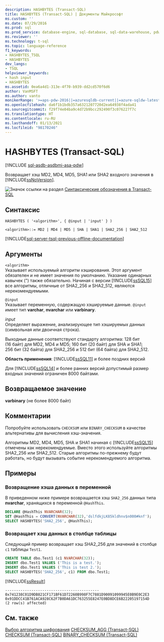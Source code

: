 ```yaml
---
description: HASHBYTES (Transact-SQL)
title: HASHBYTES (Transact-SQL) | Документы Майкрософт
ms.custom: ''
ms.date: 07/29/2016
ms.prod: sql
ms.prod_service: database-engine, sql-database, sql-data-warehouse, pdw
ms.reviewer: ''
ms.technology: t-sql
ms.topic: language-reference
f1_keywords:
- HASHBYTES_TSQL
- HASHBYTES
dev_langs:
- TSQL
helpviewer_keywords:
- hash input
- HASHBYTES
ms.assetid: 0ea6a4d1-313e-4f70-b939-dd2cd570f6d6
author: VanMSFT
ms.author: vanto
monikerRange: '>=aps-pdw-2016||=azuresqldb-current||=azure-sqldw-latest||>=sql-server-2016||>=sql-server-linux-2017||=azuresqldb-mi-current'
ms.openlocfilehash: da6f1b1bdb357a6321207720d2ea64938f4ada41
ms.sourcegitcommit: f29f74e04ba9c4d72b9bcc292490f3c076227f7c
ms.translationtype: HT
ms.contentlocale: ru-RU
ms.lasthandoff: 01/13/2021
ms.locfileid: "98170246"
---
```

# <a name="hashbytes-transact-sql"></a>HASHBYTES (Transact-SQL)

[!INCLUDE [sql-asdb-asdbmi-asa-pdw](../../includes/applies-to-version/sql-asdb-asdbmi-asa-pdw.md)]

  Возвращает хэш MD2, MD4, MD5, SHA1 или SHA2 входного значения в [!INCLUDE[ssNoVersion](../../includes/ssnoversion-md.md)].  
  
 ![Значок ссылки на раздел](../../database-engine/configure-windows/media/topic-link.gif "Значок ссылки на раздел") [Синтаксические обозначения в Transact-SQL](../../t-sql/language-elements/transact-sql-syntax-conventions-transact-sql.md)  
  
## <a name="syntax"></a>Синтаксис  
  
```syntaxsql
HASHBYTES ( '<algorithm>', { @input | 'input' } )  
  
<algorithm>::= MD2 | MD4 | MD5 | SHA | SHA1 | SHA2_256 | SHA2_512   
```  
  
[!INCLUDE[sql-server-tsql-previous-offline-documentation](../../includes/sql-server-tsql-previous-offline-documentation.md)]

## <a name="arguments"></a>Аргументы

`<algorithm>`  
Указывает используемый алгоритм хэширования. Этот аргумент обязателен и не имеет значения по умолчанию. Указание одинарных кавычек (") также обязательно. Начиная с версии [!INCLUDE[ssSQL15](../../includes/sssql16-md.md)] все алгоритмы, отличные от SHA2_256 и SHA2_512, являются нерекомендуемыми.  
  
`@input`  
Указывает переменную, содержащую хэшируемые данные. `@input` имеет тип **varchar**, **nvarchar** или **varbinary**.  
  
*input*  
Определяет выражение, анализирующее тип хэшируемых данных (символьная или двоичная строка).  
  
 Выходные данные соответствуют стандарту алгоритма: 128 бит (16 байт) для MD2, MD4 и MD5; 160 бит (20 байт) для SHA и SHA1; 256 бит (32 байта) для SHA2_256 и 512 бит (64 байта) для SHA2_512.  
  
**Область применения**: [!INCLUDE[ssSQL11](../../includes/sssql11-md.md)] и более поздних версий
  
 Для [!INCLUDE[ssSQL14](../../includes/sssql14-md.md)] и более ранних версий допустимый размер входных значений ограничен 8000 байтами.  
  
## <a name="return-value"></a>Возвращаемое значение  
 **varbinary** (не более 8000 байт)  

## <a name="remarks"></a>Комментарии  
Попробуйте использовать `CHECKSUM` или `BINARY_CHECKSUM` в качестве альтернативы для вычисления хэш-значения.

Алгоритмы MD2, MD4, MD5, SHA и SHA1 начиная с [!INCLUDE[ssSQL15](../../includes/sssql16-md.md)] отмечены как нерекомендуемые. Вместо этого используйте алгоритмы SHA2_256 или SHA2_512. Старые алгоритмы по-прежнему будут работать, но будут вызывать событие нерекомендуемого алгоритма.

## <a name="examples"></a>Примеры  
### <a name="return-the-hash-of-a-variable"></a>Возвращение хэша данных в переменной  
 В приведенном ниже примере возвращается хэш `SHA2_256` данных типа **nvarchar**, хранящихся в переменной `@HashThis`.  
  
```sql  
DECLARE @HashThis NVARCHAR(32);  
SET @HashThis = CONVERT(NVARCHAR(32),'dslfdkjLK85kldhnv$n000#knf');  
SELECT HASHBYTES('SHA2_256', @HashThis);  
```  
  
### <a name="return-the-hash-of-a-table-column"></a>Возвращает хэш данных в столбце таблицы  
 Следующий пример возвращает хэш SHA2_256 для значений в столбце `c1` таблицы `Test1`.  
  
```sql  
CREATE TABLE dbo.Test1 (c1 NVARCHAR(32));  
INSERT dbo.Test1 VALUES ('This is a test.');  
INSERT dbo.Test1 VALUES ('This is test 2.');  
SELECT HASHBYTES('SHA2_256', c1) FROM dbo.Test1;  
```  
  
 [!INCLUDE[ssResult](../../includes/ssresult-md.md)]  
  
```  
-------------------------------------------  
0x741238C01D9DB821CF171BF61D72260B998F7C7881D90091099945E0B9E0C2E3 
0x91DDCC41B761ACA928C62F7B0DA61DC763255E8247E0BD8DCE6B22205197154D  
(2 row(s) affected)  
```  
  
## <a name="see-also"></a>См. также  
[Выбор алгоритма шифрования](../../relational-databases/security/encryption/choose-an-encryption-algorithm.md)
[CHECKSUM_AGG (Transact-SQL)](../../t-sql/functions/checksum-agg-transact-sql.md)
[CHECKSUM (Transact-SQL)](../../t-sql/functions/checksum-transact-sql.md)
[BINARY_CHECKSUM (Transact-SQL)](../../t-sql/functions/binary-checksum-transact-sql.md)
